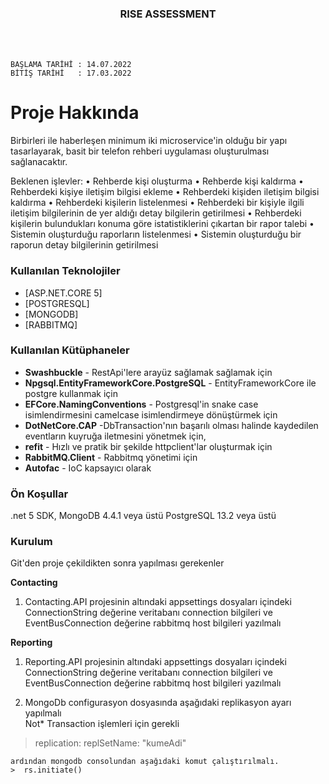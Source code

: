 

  <h3 align="center">RISE ASSESSMENT</h3>
    <br/>
    <br/>

    BAŞLAMA TARİHİ : 14.07.2022
    BİTİŞ TARİHİ   : 17.03.2022



# Proje Hakkında


Birbirleri ile haberleşen minimum iki microservice'in olduğu bir yapı tasarlayarak, basit 
bir telefon rehberi uygulaması oluşturulması sağlanacaktır.

Beklenen işlevler:
• Rehberde kişi oluşturma
• Rehberde kişi kaldırma
• Rehberdeki kişiye iletişim bilgisi ekleme
• Rehberdeki kişiden iletişim bilgisi kaldırma
• Rehberdeki kişilerin listelenmesi
• Rehberdeki bir kişiyle ilgili iletişim bilgilerinin de yer aldığı detay bilgilerin 
getirilmesi
• Rehberdeki kişilerin bulundukları konuma göre istatistiklerini çıkartan bir rapor 
talebi
• Sistemin oluşturduğu raporların listelenmesi
• Sistemin oluşturduğu bir raporun detay bilgilerinin getirilmesi


### **Kullanılan Teknolojiler**

* [ASP.NET.CORE 5]
* [POSTGRESQL]
* [MONGODB]
* [RABBITMQ]


### **Kullanılan Kütüphaneler**

- **Swashbuckle** -  RestApi'lere arayüz sağlamak sağlamak için
- **Npgsql.EntityFrameworkCore.PostgreSQL** - EntityFrameworkCore ile postgre kullanmak için
- **EFCore.NamingConventions** - Postgresql'in snake case isimlendirmesini camelcase isimlendirmeye dönüştürmek için
- **DotNetCore.CAP**  -DbTransaction'nın başarılı olması halinde kaydedilen eventların kuyruğa iletmesini yönetmek için,
- **refit** - Hızlı ve pratik bir şekilde httpclient'lar oluşturmak için
- **RabbitMQ.Client** - Rabbitmq yönetimi için
- **Autofac** - IoC kapsayıcı olarak


<!-- GETTING STARTED -->

### **Ön Koşullar**

.net 5 SDK,
MongoDB 4.4.1 veya üstü
PostgreSQL 13.2  veya üstü

### Kurulum

Git'den proje çekildikten sonra yapılması gerekenler

**Contacting**
1. Contacting.API projesinin altındaki appsettings dosyaları içindeki ConnectionString değerine veritabanı connection bilgileri ve EventBusConnection değerine rabbitmq host bilgileri yazılmalı

**Reporting**
1. Reporting.API projesinin altındaki appsettings dosyaları içindeki ConnectionString değerine veritabanı connection bilgileri ve EventBusConnection değerine rabbitmq host bilgileri yazılmalı

2. MongoDb configurasyon dosyasında aşağıdaki replikasyon ayarı yapılmalı  
Not* Transaction işlemleri için gerekli
> replication:
   replSetName: "kumeAdi"
   
    ardından mongodb consolundan aşağıdaki komut çalıştırılmalı.
    >  rs.initiate()






